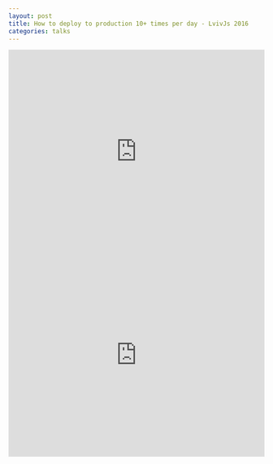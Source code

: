 ```yaml
---
layout: post
title: How to deploy to production 10+ times per day - LvivJs 2016
categories: talks
---
```


<iframe width="100%" height="400px" src="https://www.youtube.com/embed/EVcb6J_Yl28" frameborder="0" allowfullscreen></iframe>

<iframe src="https://docs.google.com/presentation/d/1fj4N00_v1hz8GYhp7PtcGxeLaaTrNfRt-cpmTCzwjqg/embed?start=false&loop=false&delayms=3000" frameborder="0" width="100%" height="400" allowfullscreen="true" mozallowfullscreen="true" webkitallowfullscreen="true"></iframe>